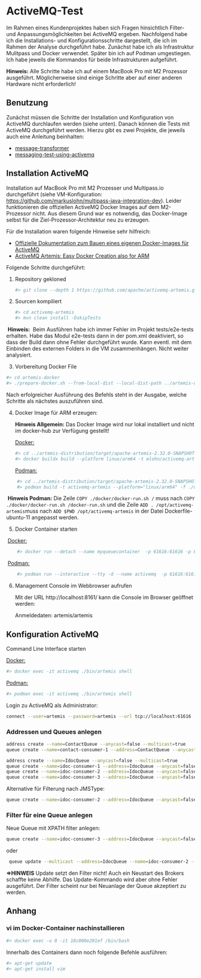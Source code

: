# ActiveMQ-Test

Im Rahmen eines Kundenprojektes haben sich Fragen hinsichtlich Filter- und Anpassungsmöglichkeiten bei ActiveMQ ergeben. Nachfolgend habe ich die Installations- und Konfigurationsschritte dargestellt, die ich im Rahmen der Analyse durchgeführt habe. Zunächst habe ich als Infrastruktur Mulitpass und Docker verwendet. Später bin ich auf Podman umgestiegen. Ich habe jeweils die Kommandos für beide Infrastrukturen aufgeführt.

**Hinweis:** Alle Schritte habe ich auf einem MacBook Pro mit M2 Prozessor ausgeführt. Möglicherweise sind einige Schritte aber auf einer anderen Hardware nicht erforderlich!



## Benutzung

Zunächst müssen die Schritte der Installation und Konfiguration von ActiveMQ durchlaufen werden (siehe unten). Danach können die Tests mit ActiveMQ durchgeführt werden. Hierzu gibt es zwei Projekte, die jeweils auch eine Anleitung beinhalten:

- [message-transformer](./message-transformer/README.md)
- [messaging-test-using-activemq](./messaging-test-using-activemq/README.md)



## Installation ActiveMQ

Installation auf MacBook Pro mit M2 Prozesser und Multipass.io durchgeführt (siehe VM-Konfiguration: https://github.com/markuslohn/multipass-java-integration-dev). Leider funktionieren die offiziellen ActiveMQ Docker Images auf dem M2-Prozessor nicht. Aus diesem Grund war es notwendig, das Docker-Image selbst für die Ziel-Prozessor-Architektur neu zu erzeugen.

Für die Installation waren folgende Hinweise sehr hilfreich:
- [Offizielle Dokumentation zum Bauen eines eigenen Docker-Images für ActiveMQ](https://activemq.apache.org/components/artemis/documentation/)
- [ActiveMQ Artemis: Easy Docker Creation also for ARM](https://www.dontesta.it/en/2021/02/15/activemq-artemis-easy-docker-creation-also-for-arm/)

Folgende Schritte durchgeführt:

1. Repository gekloned

	```bash
	#> git clone --depth 1 https://github.com/apache/activemq-artemis.git
	```

2. Sourcen kompiliert

	```bash
	#> cd activemq-artemis
	#> mvn clean install -DskipTests
	```

​	**Hinweis:** 
​	Beim Ausführen habe ich immer Fehler im Projekt tests/e2e-tests erhalten. Habe das Modul e2e-tests dann in der pom.xml deaktiviert, so dass der Build dann ohne Fehler durchgeführt wurde. Kann eventl. mit dem Einbinden des externen Folders in die VM zusammenhängen. Nicht weiter analysiert.

3. Vorbereitung Docker File

  ```bash
  #> cd artemis-docker
  #> ./prepare-docker.sh --from-local-dist --local-dist-path ../artemis-distribution/target/apache-artemis-2.32.0-SNAPSHOT-bin/apache-artemis-2.32.0-SNAPSHOT/
  ```

  Nach erfolgreicher Ausführung des Befehls steht in der Ausgabe, welche Schritte als nächstes auszuführen sind.

4. Docker Image für ARM erzeugen:

   **Hinweis Allgemein:** Das Docker Image wird nur lokal installiert und nicht im docker-hub zur Verfügung gestellt!

   <u>Docker:</u>	

   ```bash
   #> cd ../artemis-distribution/target/apache-artemis-2.32.0-SNAPSHOT-bin/apache-artemis-2.32.0-SNAPSHOT/
   #> docker buildx build --platform linux/arm64 -t mlohn/activemq-artemis  -f ./docker/Dockerfile-ubuntu-11 .
   ```

   <u>Podman:</u>	

```bash
	#> cd ../artemis-distribution/target/apache-artemis-2.32.0-SNAPSHOT-bin/apache-artemis-2.32.0-SNAPSHOT/
	#> podman build -t activemq-artemis --platform="linux/arm64" -f ./docker/Dockerfile-ubuntu-11 .
```

​	**Hinweis Podman:** Die Zeile `COPY ./docker/docker-run.sh /` muss nach `COPY ./docker/docker-run.sh /docker-run.sh` und die Zeile `ADD . /opt/activemq-artemis`muss nach `ADD $PWD /opt/activemq-artemis` in der Datei Dockerfile-ubuntu-11 angepasst werden.

5. Docker Container starten

​	<u>Docker:</u>

```bash
	#> docker run --detach --name myqueuecontainer  -p 61616:61616 -p 8161:8161 mlohn/activemq-artemis
```

​	<u>Podman:</u>
```bash
	#> podman run --interactive --tty -d --name activemq  -p 61616:61616 -p 8161:8161 activemq-artemis
```

6. Management Console im Webbrowser aufrufen

	Mit der URL http://localhost:8161/ kann die Console im Browser geöffnet werden:
	
	Anmeldedaten: artemis/artemis




## Konfiguration ActiveMQ

Command Line Interface starten

<u>Docker:</u>

```bash
#> docker exec -it activemq ./bin/artemis shell
```

<u>Podman:</u>

```bash
#> podman exec -it activemq ./bin/artemis shell
```

Login zu ActiveMQ als Administrator:

```bash
connect --user=artemis --password=artemis --url tcp://localhost:61616
```



### Addressen und Queues anlegen

```bash
address create --name=ContactQueue --anycast=false --multicast=true
queue create --name=contact-consumer-1 --address=ContactQueue --anycast=false --durable=true --purge-on-no-consumers=false --auto-create-address=false

address create --name=IdocQueue --anycast=false --multicast=true
queue create --name=idoc-consumer-1 --address=IdocQueue --anycast=false --durable=true --purge-on-no-consumers=false --auto-create-address=false
queue create --name=idoc-consumer-2 --address=IdocQueue --anycast=false --durable=true --purge-on-no-consumers=false --auto-create-address=false --filter="XPATH '//IDOC/EDI_DC40/MESTYP/text()=\'FUNC_LOC_CREATE\''"
queue create --name=idoc-consumer-3 --address=IdocQueue --anycast=false --durable=true --purge-on-no-consumers=false --auto-create-address=false
```

Alternative für Filterung nach JMSType:

```bash
queue create --name=idoc-consumer-2 --address=IdocQueue --anycast=false --durable=true --purge-on-no-consumers=false --auto-create-address=false --filter="JMSType='FUNC_LOC_CREATE02'"
```



### Filter für eine Queue anlegen

Neue Queue mit XPATH filter anlegen:
```bash
queue create --name=idoc-consumer-3 --address=IdocQueue --anycast=false --durable=true --purge-on-no-consumers=false --auto-create-address=false --filter="XPATH '//IDOC/EDI_DC40/MESTYP/text()=FUNC_LOC_CREATE'"
```
oder

```bash
 queue update --multicast --address=IdocQueue --name=idoc-consumer-2 --filter="XPATH '//IDOC/EDI_DC40/MESTYP/text()=FUNC_LOC_CREATE'"
```
**=>HINWEIS** Update setzt den Filter nicht! Auch ein Neustart des Brokers schaffte keine Abhilfe. Das Update-Kommando wird aber ohne Fehler ausgeführt. Der Filter scheint nur bei Neuanlage der Queue akzeptiert zu werden.



## Anhang

### vi im Docker-Container nachinstallieren

```bash
#> docker exec -u 0 -it 18c000e201ef /bin/bash
```
Innerhalb des Containers dann noch folgende Befehle ausführen:
```bash
#> apt-get update
#> apt-get install vim
```




